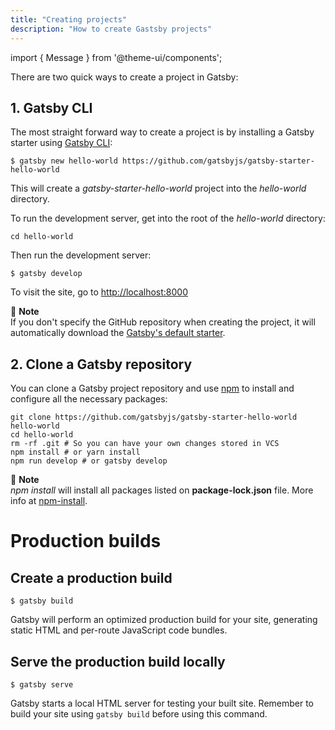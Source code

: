 ```yaml
---
title: "Creating projects"
description: "How to create Gastsby projects"
---
```

import { Message } from '@theme-ui/components';

There are two quick ways to create a project in Gatsby:

## 1. Gatsby CLI

The most straight forward way to create a project is by installing a Gatsby starter using [Gatsby CLI](https://www.gatsbyjs.org/docs/gatsby-cli/):

`$ gatsby new hello-world https://github.com/gatsbyjs/gatsby-starter-hello-world`

This will create a *gatsby-starter-hello-world* project into the *hello-world* directory.

To run the development server, get into the root of the *hello-world* directory:

`cd hello-world`

Then run the development server:

`$ gatsby develop` 

To visit the site, go to [http://localhost:8000](http://localhost:8000)

<Message variant='important'>
  🔔️ <b>Note</b> <br/>
  If you don't specify the GitHub repository when creating the project, it will automatically download the <a href="https://github.com/gatsbyjs/gatsby-starter-default" target="__blank">Gatsby's default starter</a>.
</Message>

## 2. Clone a Gatsby repository

You can clone a Gatsby project repository and use [npm](https://www.npmjs.com/) to install and configure all the necessary packages:
 
```
git clone https://github.com/gatsbyjs/gatsby-starter-hello-world hello-world
cd hello-world
rm -rf .git # So you can have your own changes stored in VCS
npm install # or yarn install
npm run develop # or gatsby develop
```

<Message variant='important'>
  🔔️ <b>Note</b> <br/>
  <i>npm install</i> will install all packages listed on <strong>package-lock.json</strong> file. More info at <a href="https://docs.npmjs.com/cli/install" target="__blank">npm-install</a>.
</Message>

# Production builds

## Create a production build

`$ gatsby build`

Gatsby will perform an optimized production build for your site, generating static HTML and per-route JavaScript code bundles.

## Serve the production build locally

`$ gatsby serve`

Gatsby starts a local HTML server for testing your built site. Remember to build your site using `gatsby build` before using this command.
